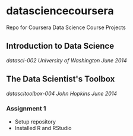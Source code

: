 datasciencecoursera
===================

Repo for Coursera Data Science Course Projects

## Introduction to Data Science
_datasci-002_
_University of Washington_
_June 2014_


## The Data Scientist's Toolbox  
_datascitoolbox-004_
_John Hopkins_
_June 2014_

### Assignment 1

* Setup repository
* Installed R and RStudio
